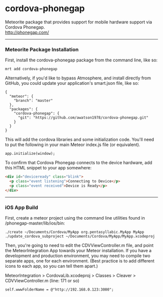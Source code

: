 cordova-phonegap
================

Meteorite package that provides support for mobile hardware support via Cordova Phonegap.  
http://phonegap.com/


------------------------
### Meteorite Package Installation

First, install the cordova-phonegap package from the command line, like so:

````
mrt add cordova-phonegap
````

Alternatively, if you'd like to bypass Atmosphere, and install directly from GitHub, you could update your application's smart.json file, like so:

````
{
  "meteor": {
    "branch": "master"
  },
  "packages": {
    "cordova-phonegap": {
      "git": "https://github.com/awatson1978/cordova-phonegap.git"
    }
  }
}

````

This will add the cordova libraries and some initialization code.  You'll need to put the following in your main Meteor index.js file (or equivalent).

````
app.initialize(window);
````


To confirm that Cordova Phonegap connects to the device hardware, add this HTML snippet to your app somewhere:
````html
<div id="deviceready" class="blink">
  <p class="event listening">Connecting to Device</p>
  <p class="event received">Device is Ready</p>
</div>
````

------------------------
### iOS App Build

First, create a meteor project using the command line utilities found in /phonegap-master/lib/ios/bin:
````
./create ~/Documents/Cordova/MyApp org.pentasyllabic.MyApp MyApp
./update_cordova_subproject ~/Documents/Cordova/MyApp/MyApp.xcodeproj
````

Then, you're going to need to edit the CDVViewController.m file, and point the MeteorIntegration App towards your Meteor installation.  If you have a development and production environment, you may need to compile two separate apps, one for each environment.  (Best practice is to add different icons to each app, so you can tell them apart.)

MeteorIntegration > CordovaLib.xcodeproj > Classes > Cleaver > CDVViewController.m (line: 171 or so)
````
self.wwwFolderName = @"http://192.168.0.123:3000";
````


